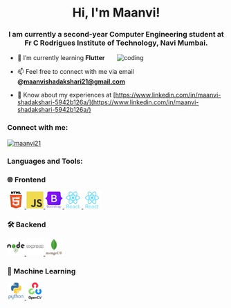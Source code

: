 <h1 align="center">Hi, I'm Maanvi! </h1>
<h3 align="center">I am currently a second-year Computer Engineering student at Fr C Rodrigues Institute of Technology, Navi Mumbai.</h3>
<img align="right" alt= "coding" width="250" src= "https://media2.giphy.com/media/f6hnhHkks8bk4jwjh3/giphy.gif">

- 🌱 I’m currently learning **Flutter**

- 📫 Feel free to connect with me via email  **@maanvishadakshari21@gmail.com**

- 📄 Know about my experiences at 
  [https://www.linkedin.com/in/maanvi-shadakshari-5942b126a/](https://www.linkedin.com/in/maanvi-shadakshari-5942b126a/)
<h3 align="left">Connect with me:</h3>
<p align="left">
<a href="https://www.leetcode.com/maanvi21" target="blank"><img align="center" src="https://raw.githubusercontent.com/rahuldkjain/github-profile-readme-generator/master/src/images/icons/Social/leet-code.svg" alt="maanvi21" height="30" width="40" /></a>
</p>
<h3 align="left">Languages and Tools:</h3>

### 🌐 Frontend
<p align="left">
  <a href="https://www.w3.org/html/" target="_blank" rel="noreferrer">
    <img src="https://raw.githubusercontent.com/devicons/devicon/master/icons/html5/html5-original-wordmark.svg" alt="HTML5" width="40" height="40"/>
  </a>
  <a href="https://developer.mozilla.org/en-US/docs/Web/JavaScript" target="_blank" rel="noreferrer">
    <img src="https://raw.githubusercontent.com/devicons/devicon/master/icons/javascript/javascript-original.svg" alt="JavaScript" width="40" height="40"/>
  </a>
  <a href="https://getbootstrap.com/" target="_blank" rel="noreferrer">
    <img src="https://raw.githubusercontent.com/devicons/devicon/master/icons/bootstrap/bootstrap-original-wordmark.svg" alt="Bootstrap" width="40" height="40"/>
  </a>
  <a href="https://react.dev/" target="_blank" rel="noreferrer">
    <img src="https://raw.githubusercontent.com/devicons/devicon/master/icons/react/react-original-wordmark.svg" alt="React.js" width="40" height="40"/>
  </a>
  <a href="https://reactnative.dev/" target="_blank" rel="noreferrer">
    <img src="https://raw.githubusercontent.com/devicons/devicon/master/icons/react/react-original-wordmark.svg" alt="React Native" width="40" height="40"/>
  </a>
</p>

### 🛠 Backend
<p align="left">
  <a href="https://nodejs.org/" target="_blank" rel="noreferrer">
    <img src="https://raw.githubusercontent.com/devicons/devicon/master/icons/nodejs/nodejs-original-wordmark.svg" alt="Node.js" width="40" height="40"/>
  </a>
  <a href="https://expressjs.com/" target="_blank" rel="noreferrer">
    <img src="https://raw.githubusercontent.com/devicons/devicon/master/icons/express/express-original-wordmark.svg" alt="Express.js" width="40" height="40"/>
  </a>
  <a href="https://www.mongodb.com/" target="_blank" rel="noreferrer">
    <img src="https://raw.githubusercontent.com/devicons/devicon/master/icons/mongodb/mongodb-original-wordmark.svg" alt="MongoDB" width="40" height="40"/>
  </a>
</p>

### 🤖 Machine Learning
<p align="left">
  <a href="https://www.python.org/" target="_blank" rel="noreferrer">
    <img src="https://raw.githubusercontent.com/devicons/devicon/master/icons/python/python-original-wordmark.svg" alt="Python" width="40" height="40"/>
  </a>
  <a href="https://opencv.org/" target="_blank" rel="noreferrer">
    <img src="https://raw.githubusercontent.com/devicons/devicon/master/icons/opencv/opencv-original-wordmark.svg" alt="OpenCV" width="40" height="40"/>
  </a>
</p>

